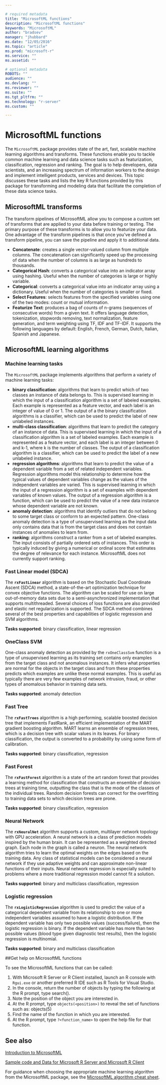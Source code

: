 ```yaml
---

# required metadata
title: "MicrosoftML functions"
description: "MicrosoftML functions"
keywords: "MicrosoftML"
author: "bradsev"
manager: "jhubbard"
ms.date: "12/05/2016"
ms.topic: "article"
ms.prod: "microsoft-r"
ms.service: ""
ms.assetid: ""

# optional metadata
ROBOTS: ""
audience: ""
ms.devlang: ""
ms.reviewer: ""
ms.suite: ""
ms.tgt_pltfrm: ""
ms.technology: "r-server"
ms.custom: ""

---
```


# MicrosoftML functions

The `MicrosoftML` package provides state of the art, fast, scalable machine learning algorithms and transforms. These functions enable you to tackle common machine learning and data science tasks such as featurization, classification, regression and ranking. The goal is to help developers, data scientists, and an increasing spectrum of information workers to the design and implement intelligent products, services and devices. This topic discusses these tasks and lists the key R functions provided by this package for transforming and modeling data that facilitate the completion of these data science tasks.

## MicrosoftML transforms 

The transform pipelines of MicrosoftML allow you to compose a custom set of transforms that are applied to your data before training or testing. The primary purpose of these transforms is to allow you to featurize your data. One advantage of the transform pipelines is that once you've defined a transform pipeline, you can save the pipeline and apply it to additional data.

- **Concatenate**: creates a single vector-valued column from multiple  columns. The concatenation  can significantly speed up the processing of data when the number of columns is as large as hundreds to thousands. 
- **Categorical Hash**: converts a categorical value into an indicator array using hashing. Useful when the number of categories is large or highly variable.
- **Categorical**: converts a categorical value into an indicator array using a dictionary. Useful when the number of categories is smaller or fixed.
- **Select Features**: selects features from the specified variables using one of the two modes: count or mutual information.
- **Featurize Text**: produces a bag of counts of n-grams (sequences of consecutive words) from a given text. It offers language detection, tokenization, stopwords removing, text normalization, feature generation, and term weighting using TF, IDF and TF-IDF. It supports the following languages by default: English, French, German, Dutch, Italian, Spanish and Japanese.

## MicrosoftML learning algorithms

### Machine learning tasks

The `MicrosoftML` package implements algorithms that perform a variety of machine learning tasks:

- **binary classification**: algorithms that learn to predict which of two classes an instance of data belongs to. This is supervised learning in which the input of a classification algorithm is a set of labeled examples. Each example is represented as a feature vector, and each label is an integer of value of 0 or 1. The output of a the binary classification algorithms is a classifier, which can be used to predict the label of new unlabeled instances.
- **multi-class classification**: algorithms that learn to predict the category of an instance of data. This is supervised learning in which the input of a classification algorithm is a set of labeled examples. Each example is represented as a feature vector, and each label is an integer between 0 and k-1, where k is the number of classes. The output of a classification algorithm is a classifier, which can be used to predict the label of a new unlabeled instance.
- **regression algorithms**: algorithms that learn to predict the value of a dependent variable from a set of related independent variables. Regression algorithms model this relationship to determine how the typical values of dependent variables change as the values of the independent variables are varied. This is supervised learning in which the input of a regression algorithm is a set of examples with dependent variables of known values. The output of a regression algorithm is a function, which can be used to predict the value of a new data instance whose dependent variable are not known.
- **anomaly detection**: algorithms that identify outliers that do not belong to some target class or conform to an expected pattern. One-class anomaly detection is a type of unsupervised learning as the input data only contains data that is from the target class and does not contain instances of anomalies to learn from.
- **ranking**: algorithms construct a ranker from a set of labeled examples. The input consists of partially ordered sets of instances. This order is typically induced by giving a numerical or ordinal score that estimates the degree of relevance for each instance. MicrosoftML does not currently support ranking.


### Fast Linear model (SDCA)
The **`rxFastLinear`** algorithm is based on the Stochastic Dual Coordinate Ascent (SDCA) method, a state-of-the-art optimization technique for convex objective functions. The algorithm can be scaled for use on large out-of-memory data sets due to a semi-asynchronized implementation that supports multithreaded. Several choices of loss functions are also provided and elastic net regularization is supported. The SDCA method combines several of the best properties and capabilities of logistic regression and SVM algorithms. 

**Tasks supported**: binary classification, linear regression


### OneClass SVM
One-class anomaly detection as provided by the `rxOneClassSvm` function is a type of unsupervised learning as its training set contains only examples from the target class and not anomalous instances. It infers what properties are normal for the objects in the target class and from these properties predicts which examples are unlike these normal examples. This is useful as typically there are very few examples of network intrusion, fraud, or other types of anomalous behavior in training data sets.

**Tasks supported**: anomaly detection

### Fast Tree
The **`rxFastTrees`** algorithm is a high performing, scalable boosted decision tree that implements FastRank, an efficient implementation of the MART gradient boosting algorithm. MART learns an ensemble of regression trees, which is a decision tree with scalar values in its leaves. For binary classification, the output is converted to a probability by using some form of calibration.

**Tasks supported**: binary classification, regression


### Fast Forest
The **`rxFastForest`** algorithm is a state of the art random forest that provides a learning method for classification that constructs an ensemble of decision trees at training time, outputting the class that is the mode of the classes of the individual trees. Random decision forests can correct for the overfitting to training data sets to which decision trees are prone.

**Tasks supported**: binary classification, regression


### Neural Network
The **`rxNeuralNet`** algorithm supports a custom, multilayer network topology with GPU acceleration. A neural network is a class of prediction models inspired by the human brain. It can be represented as a weighted directed graph. Each node in the graph is called a neuron. The neural network algorithm tries to learn the optimal weights on the edges based on the training data. Any class of statistical models can be considered a neural network if they use adaptive weights and can approximate non-linear functions of their inputs. Neural network regression is especially suited to problems where a more traditional regression model cannot fit a solution.

**Tasks supported**: binary and multiclass classification, regression

### Logistic regression
The **`rxLogisticRegression`** algorithm is used to predict the value of a categorical dependent variable from its relationship to one or more independent variables assumed to have a logistic distribution. If the dependent variable has only two possible values (success/failure), then the logistic regression is binary. If the dependent variable has more than two possible values (blood type given diagnostic test results), then the logistic regression is multinomial.

**Tasks supported**: binary and multiclass classification

##Get help on MicrosoftML functions

To see the MicrosoftML functions that can be called:

1. With Microsoft R Server or R Client installed, launch an R console with `Rgui.exe` or another preferred R IDE such as R Tools for Visual Studio.
2. In the console, return the number of objects by typing the following at the R prompt, type search().
3. Note the position of the object you are interested in. 
4. At the R prompt, type `objects(<position>)` to reveal the set of functions such as: objects(5)
5. Find the name of the function in which you are interested.
6. At the R prompt, type `?<function_name>` to open the help file for that function.

## See also

[Introduction to MicrosoftML](../microsoftml-introduction.md)

[Sample code and Data for Microsoft R Server and Microsoft R Client](https://github.com/Microsoft/microsoft-r)

For guidance when choosing the appropriate machine learning algorithm from the MicrosoftML package, see the [MicrosoftML algorithm cheat sheet](microsoftml-algorithm-cheat-sheet.md).